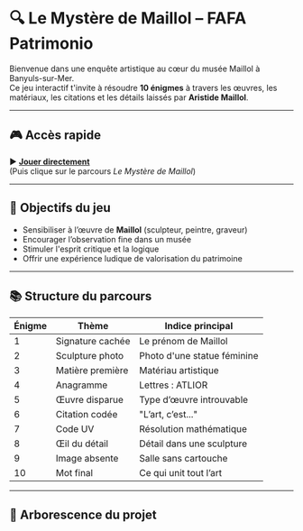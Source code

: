 # 🔍 Le Mystère de Maillol – FAFA Patrimonio

Bienvenue dans une enquête artistique au cœur du musée Maillol à Banyuls-sur-Mer.  
Ce jeu interactif t'invite à résoudre **10 énigmes** à travers les œuvres, les matériaux, les citations et les détails laissés par **Aristide Maillol**.

---

## 🎮 Accès rapide

▶️ **[Jouer directement](https://fafa66650.github.io/FAFA-EXPLORATOR/)**  
(Puis clique sur le parcours *Le Mystère de Maillol*)

---

## 🧩 Objectifs du jeu

- Sensibiliser à l’œuvre de **Maillol** (sculpteur, peintre, graveur)
- Encourager l’observation fine dans un musée
- Stimuler l'esprit critique et la logique
- Offrir une expérience ludique de valorisation du patrimoine

---

## 📚 Structure du parcours

| Énigme | Thème                        | Indice principal                      |
|--------|-----------------------------|---------------------------------------|
| 1      | Signature cachée            | Le prénom de Maillol                  |
| 2      | Sculpture photo             | Photo d'une statue féminine           |
| 3      | Matière première            | Matériau artistique                   |
| 4      | Anagramme                   | Lettres : ATLIOR                      |
| 5      | Œuvre disparue              | Type d’œuvre introuvable              |
| 6      | Citation codée              | "L’art, c’est..."                     |
| 7      | Code UV                     | Résolution mathématique               |
| 8      | Œil du détail               | Détail dans une sculpture             |
| 9      | Image absente               | Salle sans cartouche                  |
| 10     | Mot final                   | Ce qui unit tout l’art                |

---

## 📁 Arborescence du projet

